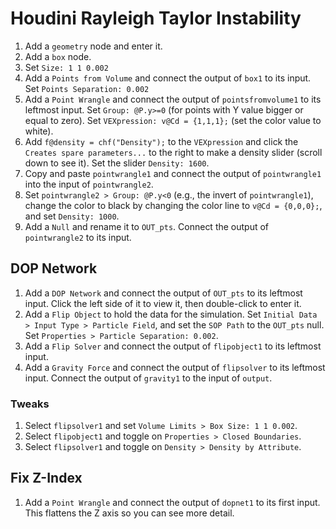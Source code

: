 # Houdini Rayleigh Taylor Instability

1. Add a `geometry` node and enter it.
2. Add a `box` node.
3. Set `Size: 1 1 0.002`
4. Add a `Points from Volume` and connect the output of `box1` to its input. Set `Points Separation: 0.002`
5. Add a `Point Wrangle` and connect the output of `pointsfromvolume1` to its leftmost input. Set `Group: @P.y>=0` (for points with Y value bigger or equal to zero). Set `VEXpression: v@Cd = {1,1,1};` (set the color value to white).
6. Add `f@density = chf("Density");` to the `VEXpression` and click the `Creates spare parameters...` to the right to make a density slider (scroll down to see it). Set the slider `Density: 1600`.
7. Copy and paste `pointwrangle1` and connect the output of `pointwrangle1` into the input of `pointwrangle2`.
8. Set `pointwrangle2 > Group: @P.y<0` (e.g., the invert of `pointwrangle1`), change the color to black by changing the color line to `v@Cd = {0,0,0};`, and set `Density: 1000`.
9. Add a `Null` and rename it to `OUT_pts`. Connect the output of `pointwrangle2` to its input.

## DOP Network

1. Add a `DOP Network` and connect the output of `OUT_pts` to its leftmost input. Click the left side of it to view it, then double-click to enter it.
2. Add a `Flip Object` to hold the data for the simulation. Set `Initial Data > Input Type > Particle Field`, and set the `SOP Path` to the `OUT_pts` null. Set `Properties > Particle Separation: 0.002`.
3. Add a `Flip Solver` and connect the output of `flipobject1` to its leftmost input.
4. Add a `Gravity Force` and connect the output of `flipsolver` to its leftmost input. Connect the output of `gravity1` to the input of `output`.

### Tweaks

1. Select `flipsolver1` and set `Volume Limits > Box Size: 1 1 0.002`.
2. Select `flipobject1` and toggle on `Properties > Closed Boundaries`.
3. Select `flipsolver1` and toggle on `Density > Density by Attribute`.

## Fix Z-Index

1. Add a `Point Wrangle` and connect the output of `dopnet1` to its first input. This flattens the Z axis so you can see more detail.
